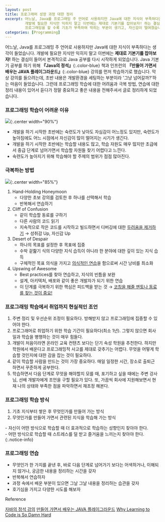 ```yaml
---
layout: post 
title: 프로그래머 성장 과정 대한 정리
excerpt: 어느날, Java를 프로그래밍 주 언어로 사용하지만 Java에 대한 지식이 부족하다는 생각이 들었습니다.
         개발에 필요한 지식만 익히지 말고 이번에는 제대로 기본기를 잡아보자! 하는 결심이 들어서 본격적으로 Java 공부를 다시 시작하게 되었습니다.
         프로그래밍을 할 수록 기초가 부족하여 막히는 부분이 생기고, 자신감이 떨여졌습니다. 그때 느꼈던 프로그래밍 학습에 대한 어려움과 극복 방법, 어떻게 연습하면 좋은지에 대한 내용을 정리해 보았습니다.
categories: [Programming]
---
```


어느날, Java를 프로그래밍 주 언어로 사용하지만 Java에 대한 지식이 부족하다는 생각이 들었습니다.
개발에 필요한 지식만 익히지 말고 이번에는 **제대로 기본기를 잡아보자!** 하는 결심이 들어서 본격적으로 Java 공부를 다시 시작하게 되었습니다. 
Java 기본기 공부를 하기 위해 **『Java의 정석』**{:.color-blue} 책과 인프런의 **『만들어 가면서 배우는 JAVA 플레이그라운드』**{:.color-blue} 강의를 먼저 학습하기로 했습니다. 
막상 강의를 들으려는데, 초반 내용은 개발환경을 세팅하는 부분이라 '그냥 넘어갈까?'하는 마음이 들었습니다. 
그런데 프로그래밍 학습에 대한 어려움과 극복 방법, 연습에 대한 정리 내용이 있어서 듣다가 정말 중요하고 좋은 내용을 전해주셔서 글로 정리하게 되었습니다.


### 프로그래밍 학습이 어려운 이유
![](http://s3.amazonaws.com/viking_education/web_development/blog/coding_is_hard_combined_chart.png){:.center width="90%"}

- 개발을 하기 시작한 초반에는 숙련도가 낮아도 자심감이 어느정도 있지만, 숙련도가 높아짐에도 어느 시점에서 자신감이 많이 떨어지는 시기가 생긴다.
- 개발을 하기 시작한 초반에는 학습할 내용도 많고, 학습 자원도 매우 많지만 초급에서 중급 단계로 넘어가면서 학습할 자원들 찾기 어렵다고 느낀다.
- 숙련도가 높아지기 위해 학습해야 할 주제의 범위가 점점 많아진다.


### 극복하는 방법
![](http://s3.amazonaws.com/viking_education/web_development/blog/coding_is_hard_making_it_through.png){:.center width="85%"}

1. Hand-Holding Honeymoon
    - 다양한 초보 강의를 검토한 후 하나를 선택해서 학습
    - 반복해서 연습하기
2. Cliff of Confusion
    - 같이 학습할 동료를 구하기
    - 다른 사람의 코드 읽기
    - 지속적으로 작은 코드를 시작하고 빌드하면서 디버깅에 대한 <u>두려움을 제거하기</u> → 성취감 Up, 자신감 Up
3. Desert of Despair
    - 하나의 목표를 설정한 후 목표에 집중
    - 수박 겉핦기 식의 다양한 지식 습득이 아니라 한 분야에 대한 깊이 있는 지식 습득
    - 구체적인 목표 의식을 가지고 <u>의식적인 연습</u>을 함으로써 시간 낭비를 최소화
4. Upswing of Awesome
    - Best practices를 찾아 연습하고, 지식의 빈틈을 보완
    - 설계, 아키텍처, 배포와 같이 좋은 개발자가 되기 위한 연습
    - 이 단계를 극복하기 위한 핵심은 피드백을 받는 것 → <u>코칭을 해줄 멘토나 동료를 찾는 것이 중요!</u>


### 프로그래밍 학습에서 취업까지 현실적인 조언
1. 주변 정리 및 우선순위 조정이 필요하다. 방해받지 않고 프로그래밍에 집중할 수 있어야 한다.
2. 프로그래머로 취업하기 위한 학습 기간이 필요하다(최소 1년). 그렇지 않으면 회사 일과 학습을 병행하는 것이 매우 힘들다.
3. 개발이 처음이라면 온라인 교육 컨텐츠 보다는 단기 속성 학원을 추천한다. 하지만 학원에서 배운다고 프로그래밍적 사고를 제대로 갖추기는 어렵다. 무엇을 어떻게 학습할 것인지에 대한 감을 잡는 것이 필요하다.
4. 같이 학습할 사람을 만드는 것이 가장 중요하다. 매일 일정한 시간, 장소로 출퇴근 하면서 꾸준하게 공부한다.
5. 학습하면서 다음 단계로 무엇을 해야할지 모를 때, 포기하고 싶을 때에는 주변 강사님, 선배 개발자에게 조언을 구할 필요가 있다. 또, 가끔씩 회사에 지원해보면서 현재 나의 상태와 부족한 점을 파악하면서 재조정
   해본다.


### 프로그래밍 학습 방식
1. 기초 지식부터 쌓은 후 무엇인가를 만들어 가는 방식
2. 무엇인가를 만들어 가면서 관련된 지식을 학습해 가는 방식

\- 자신이 어떤 방식으로 학습할 때 더 효과적으로 학습하는 성향인지 찾아야 한다.  
\- 어떤 방식으로 학습할 때 스트레스를 덜 받고 즐거움을 느끼는지 찾아야 한다. 
{:.notice-info}

### 프로그래밍 연습
- 무엇인가 한 가지를 끝낸 후, 바로 다음 단계로 넘어가기 보다는 어색하거나, 이해되지 않거나, 궁금한 내용을 정리하는 시간을 갖자
- 반복해서 연습하자
- 과정 속에서 배운 부분이 있으면 그날 그날 내용을 정리하는 습관을 갖자
- 호기심을 가지고 다양한 시도를 해보자


<div class="post-reference">
   <p>Reference</p>
   <a href="https://www.youtube.com/playlist?list=PLW2UjW795-f5JPTsYHGAawAck9cQRw5TD">자바의 정석 강의</a>
   <a href="https://www.inflearn.com/course/java-codesquad#curriculum">만들어 가면서 배우는 JAVA 플레이그라운드</a>
   <a href="https://www.thinkful.com/blog/why-learning-to-code-is-so-damn-hard">Why Learning to Code is So Damn Hard</a>
</div>

